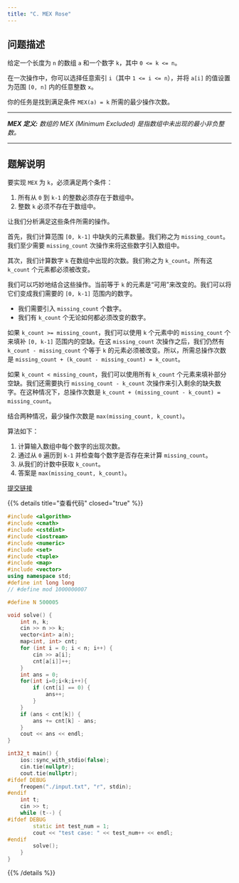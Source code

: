 ```yaml
---
title: "C. MEX Rose"
---
```


## 问题描述

给定一个长度为 `n` 的数组 `a` 和一个数字 `k`，其中 `0 <= k <= n`。

在一次操作中，你可以选择任意索引 `i`（其中 `1 <= i <= n`），并将 `a[i]` 的值设置为范围 `[0, n]` 内的任意整数 `x`。

你的任务是找到满足条件 `MEX(a) = k` 所需的最少操作次数。

***

*__MEX 定义:__ 数组的 MEX (Minimum Excluded) 是指数组中未出现的最小非负整数。*

***

## 题解说明

要实现 `MEX` 为 `k`，必须满足两个条件：
1.  所有从 `0` 到 `k-1` 的整数必须存在于数组中。
2.  整数 `k` 必须不存在于数组中。

让我们分析满足这些条件所需的操作。

首先，我们计算范围 `[0, k-1]` 中缺失的元素数量。我们称之为 `missing_count`。我们至少需要 `missing_count` 次操作来将这些数字引入数组中。

其次，我们计算数字 `k` 在数组中出现的次数。我们称之为 `k_count`。所有这 `k_count` 个元素都必须被改变。

我们可以巧妙地结合这些操作。当前等于 `k` 的元素是“可用”来改变的。我们可以将它们变成我们需要的 `[0, k-1]` 范围内的数字。

- 我们需要引入 `missing_count` 个数字。
- 我们有 `k_count` 个无论如何都必须改变的数字。

如果 `k_count >= missing_count`，我们可以使用 `k` 个元素中的 `missing_count` 个来填补 `[0, k-1]` 范围内的空缺。在这 `missing_count` 次操作之后，我们仍然有 `k_count - missing_count` 个等于 `k` 的元素必须被改变。所以，所需总操作次数是 `missing_count + (k_count - missing_count) = k_count`。

如果 `k_count < missing_count`，我们可以使用所有 `k_count` 个元素来填补部分空缺。我们还需要执行 `missing_count - k_count` 次操作来引入剩余的缺失数字。在这种情况下，总操作次数是 `k_count + (missing_count - k_count) = missing_count`。

结合两种情况，最少操作次数是 `max(missing_count, k_count)`。

算法如下：
1.  计算输入数组中每个数字的出现次数。
2.  通过从 `0` 遍历到 `k-1` 并检查每个数字是否存在来计算 `missing_count`。
3.  从我们的计数中获取 `k_count`。
4.  答案是 `max(missing_count, k_count)`。

[提交链接](https://codeforces.com/contest/2149/submission/341434376)

{{% details title="查看代码" closed="true" %}}
```cpp
#include <algorithm>
#include <cmath>
#include <cstdint>
#include <iostream>
#include <numeric>
#include <set>
#include <tuple>
#include <map>
#include <vector>
using namespace std;
#define int long long
// #define mod 1000000007

#define N 500005

void solve() {
    int n, k;
    cin >> n >> k;
    vector<int> a(n);
    map<int, int> cnt;
    for (int i = 0; i < n; i++) {
        cin >> a[i];
        cnt[a[i]]++;
    }
    int ans = 0;
    for(int i=0;i<k;i++){
        if (cnt[i] == 0) {
            ans++;
        }
    }
    if (ans < cnt[k]) {
        ans += cnt[k] - ans;
    }
    cout << ans << endl;
}

int32_t main() {
    ios::sync_with_stdio(false);
    cin.tie(nullptr);
    cout.tie(nullptr);
#ifdef DEBUG
    freopen("./input.txt", "r", stdin);
#endif
    int t;
    cin >> t;
    while (t--) {
#ifdef DEBUG
        static int test_num = 1;
        cout << "test case: " << test_num++ << endl;
#endif
        solve();
    }
}
```
{{% /details %}}